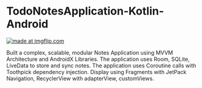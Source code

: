 # TodoNotesApplication-Kotlin-Android

<a href="https://imgflip.com/gif/3uzqv2"><img src="https://i.imgflip.com/3mnp0s.gif" title="made at imgflip.com"/></a>


Built a complex, scalable, modular Notes Application using MVVM Architecture and AndroidX Libraries. The application uses Room, SQLite, LiveData to store and sync notes. The application uses Coroutine calls with Toothpick dependency injection. Display using Fragments with JetPack Navigation, RecyclerView with adapterView, customViews.
